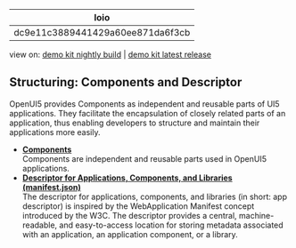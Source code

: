 <!-- loiodc9e11c3889441429a60ee871da6f3cb -->

| loio |
| -----|
| dc9e11c3889441429a60ee871da6f3cb |

<div id="loio">

view on: [demo kit nightly build](https://sdk.openui5.org/nightly/#/topic/dc9e11c3889441429a60ee871da6f3cb) | [demo kit latest release](https://sdk.openui5.org/topic/dc9e11c3889441429a60ee871da6f3cb)</div>

## Structuring: Components and Descriptor

OpenUI5 provides Components as independent and reusable parts of UI5 applications. They facilitate the encapsulation of closely related parts of an application, thus enabling developers to structure and maintain their applications more easily.

-   **[Components](Components_958ead5.md "Components are independent and reusable parts used in OpenUI5
		applications.")**  
Components are independent and reusable parts used in OpenUI5 applications.
-   **[Descriptor for Applications, Components, and Libraries \(manifest.json\)](Descriptor_for_Applications_Components_and_Libraries_manifest_json_be0cf40.md "The descriptor for applications, components, and libraries (in short: app descriptor)
		is inspired by the WebApplication Manifest concept introduced by the W3C. The descriptor
		provides a central, machine-readable, and easy-to-access location for storing metadata
		associated with an application, an application component, or a library.")**  
The descriptor for applications, components, and libraries \(in short: app descriptor\) is inspired by the WebApplication Manifest concept introduced by the W3C. The descriptor provides a central, machine-readable, and easy-to-access location for storing metadata associated with an application, an application component, or a library.

